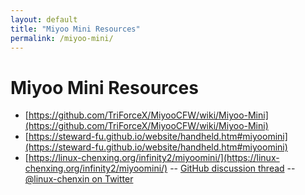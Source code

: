 ```yaml
---
layout: default
title: "Miyoo Mini Resources"
permalink: /miyoo-mini/
---
```

# Miyoo Mini Resources
- [https://github.com/TriForceX/MiyooCFW/wiki/Miyoo-Mini](https://github.com/TriForceX/MiyooCFW/wiki/Miyoo-Mini)
- [https://steward-fu.github.io/website/handheld.htm#miyoomini](https://steward-fu.github.io/website/handheld.htm#miyoomini)
- [https://linux-chenxing.org/infinity2/miyoomini/](https://linux-chenxing.org/infinity2/miyoomini/)
-- [GitHub discussion thread](https://github.com/linux-chenxing/linux-chenxing.org/discussions/41#discussioncomment-1824211)
-- [@linux-chenxin on Twitter](https://twitter.com/linux_chenxing)
